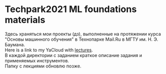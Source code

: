 # Techpark2021 ML foundations materials
Здесь храняться мои проекты (дз), выполненные на протяжении курса "Основы машинного обучения" в Технопарке Mail.Ru в МГТУ им. Н. Э. Баумана.  
Here is a link to my YaCloud with [lectures](https://disk.yandex.ru/d/IhjbFwh6-q9JdA).   
В каждой директории с заданием краткое описание задания и применяемых инструментов.  
Папку с лекциями обновлю позже.

